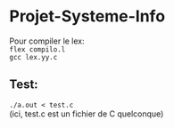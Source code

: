 # Projet-Systeme-Info

Pour compiler le lex: <br/>
`flex compilo.l` <br/>
`gcc lex.yy.c` <br/>

## Test:
`./a.out < test.c` <br/>
(ici, test.c est un fichier de C quelconque) <br/>
